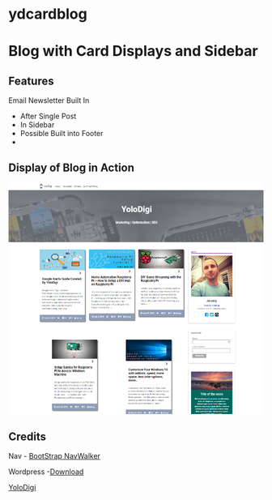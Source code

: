 # ydcardblog

Blog with Card Displays and Sidebar
===================================

Features
--------
Email Newsletter Built In
 - After Single Post
 - In Sidebar
 - Possible Built into Footer
- 


Display of Blog in Action
-------------------------

![GitHub Example](https://github.com/jmrlgg/ydcardblog/blob/master/theme_example_github.png)




Credits
--------

Nav - [BootStrap NavWalker](https://github.com/wp-bootstrap/wp-bootstrap-navwalker)

Wordpress -[Download](https://wordpress.org/)

[YoloDigi](https://yolodigi.com/)
